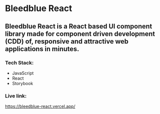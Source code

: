 # Bleedblue React

## Bleedblue React is a React based UI component library made for **component driven development (CDD)** of, responsive and attractive web applications in minutes.

### Tech Stack:

- JavaScript
- React
- Storybook

### Live link:

https://bleedblue-react.vercel.app/
